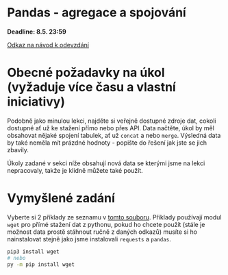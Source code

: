 # Pandas - agregace a spojování

**Deadline: 8.5. 23:59**

[Odkaz na návod k odevzdání](https://docs.google.com/presentation/d/1iVXiZC8hUy9Irxxqebdaaz7-uTkuJT16/edit?usp=sharing&ouid=104337294426056946104&rtpof=true&sd=true)

# Obecné požadavky na úkol (vyžaduje více času a vlastní iniciativy)

Podobně jako minulou lekci, najděte si veřejně dostupné zdroje dat, cokoli dostupné ať už ke stažení přímo nebo přes API. Data načtěte, úkol by měl obsahovat nějaké spojení tabulek, ať už `concat` a nebo `merge`. Výsledná data by také neměla mít prázdné hodnoty - popište do řešení jak jste se jich zbavily.

Úkoly zadané v sekci níže obsahují nová data se kterými jsme na lekci nepracovaly, takže je klidně můžete také použít.

# Vymyšlené zadání

Vyberte si 2 příklady ze seznamu v [tomto souboru](https://github.com/pesikj/python-012021/blob/master/zadani/6/lekce.md).
Příklady používají modul `wget` pro přímé stažení dat z pythonu, pokud ho chcete použít (stále je možnost data prostě stáhnout ručně z daných odkazů) musíte si ho nainstalovat stejně jako jsme instalovali `requests` a `pandas`.

```bash
pip3 install wget
# nebo
py -m pip install wget
```
